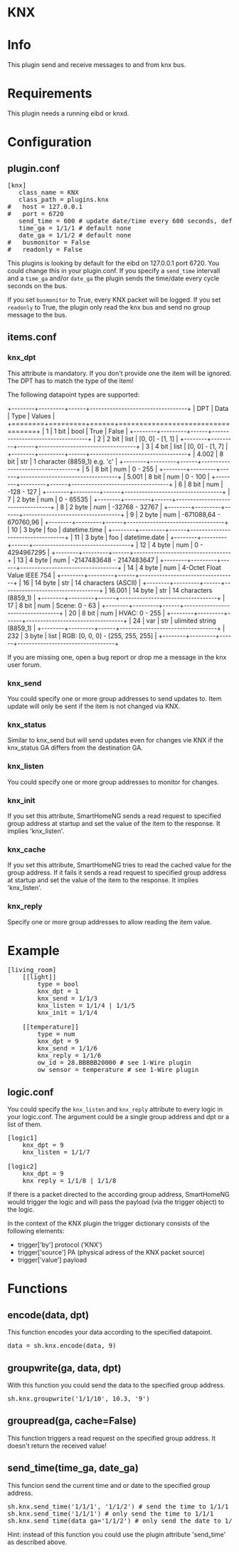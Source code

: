 # KNX

Info
=============
This plugin send and receive messages to and from knx bus.


Requirements
=============
This plugin needs a running eibd or knxd.

Configuration
=============

plugin.conf
-----------

<pre>
[knx]
   class_name = KNX
   class_path = plugins.knx
#   host = 127.0.0.1
#   port = 6720
   send_time = 600 # update date/time every 600 seconds, default none
   time_ga = 1/1/1 # default none
   date_ga = 1/1/2 # default none
#   busmonitor = False
#   readonly = False
</pre>

This plugins is looking by default for the eibd on 127.0.0.1 port 6720. You could change this in your plugin.conf.
If you specify a `send_time` intervall and a `time_ga` and/or `date_ga` the plugin sends the time/date every cycle seconds on the bus.

If you set `busmonitor` to True, every KNX packet will be logged.
If you set `readonly` to True, the plugin only read the knx bus and send no group message to the bus.

items.conf
--------------

### knx_dpt
This attribute is mandatory. If you don't provide one the item will be ignored.
The DPT has to match the type of the item!

The following datapoint types are supported:

+--------+---------+------+----------------------------------+
| DPT    | Data    | Type | Values                           |
+========+=========+======+==================================+
| 1      | 1 bit   | bool | True &#124; False                |
+--------+---------+------+----------------------------------+
| 2      | 2 bit   | list | [0, 0] - [1, 1]                  |
+--------+---------+------+----------------------------------+
| 3      | 4 bit   | list | [0, 0] - [1, 7]                  |
+--------+---------+------+----------------------------------+
| 4.002  | 8 bit   | str  | 1 character (8859_1) e.g. 'c'    |
+--------+---------+------+----------------------------------+
| 5      | 8 bit   | num  | 0 - 255                          |
+--------+---------+------+----------------------------------+
| 5.001  | 8 bit   | num  | 0 - 100                          |
+--------+---------+------+----------------------------------+
| 6      | 8 bit   | num  | -128 - 127                       |
+--------+---------+------+----------------------------------+
| 7      | 2 byte  | num  | 0 - 65535                        |
+--------+---------+------+----------------------------------+
| 8      | 2 byte  | num  | -32768 - 32767                   |
+--------+---------+------+----------------------------------+
| 9      | 2 byte  | num  | -671088,64 - 670760,96           |
+--------+---------+------+----------------------------------+
| 10     | 3 byte  | foo  | datetime.time                    |
+--------+---------+------+----------------------------------+
| 11     | 3 byte  | foo  | datetime.date                    |
+--------+---------+------+----------------------------------+
| 12     | 4 byte  | num  | 0 - 4294967295                   |
+--------+---------+------+----------------------------------+
| 13     | 4 byte  | num  | -2147483648 - 2147483647         |
+--------+---------+------+----------------------------------+
| 14     | 4 byte  | num  | 4-Octet Float Value IEEE 754     |
+--------+---------+------+----------------------------------+
| 16     | 14 byte | str  | 14 characters (ASCII)            |
+--------+---------+------+----------------------------------+
| 16.001 | 14 byte | str  | 14 characters (8859_1)           |
+--------+---------+------+----------------------------------+
| 17     | 8 bit   | num  | Scene: 0 - 63                    |
+--------+---------+------+----------------------------------+
| 20     | 8 bit   | num  | HVAC: 0 - 255                    |
+--------+---------+------+----------------------------------+
| 24     | var     | str  | ulimited string (8859_1)         |
+--------+---------+------+----------------------------------+
| 232    | 3 byte  | list | RGB: [0, 0, 0] - [255, 255, 255] |
+--------+---------+------+----------------------------------+

If you are missing one, open a bug report or drop me a message in the knx user forum.

### knx_send
You could specify one or more group addresses to send updates to. Item update will only be sent if the item is not changed via KNX.

### knx_status
Similar to knx_send but will send updates even for changes vie KNX if the knx_status GA differs from the destination GA.

### knx_listen
You could specify one or more group addresses to monitor for changes.

### knx_init
If you set this attribute, SmartHomeNG sends a read request to specified group address at startup and set the value of the item to the response.
It implies 'knx_listen'.

### knx_cache
If you set this attribute, SmartHomeNG tries to read the cached value for the group address. If it fails it sends a read request to specified group address at startup and set the value of the item to the response.
It implies 'knx_listen'.

### knx_reply
Specify one or more group addresses to allow reading the item value.

# Example
<pre>
[living_room]
    [[light]]
        type = bool
        knx_dpt = 1
        knx_send = 1/1/3
        knx_listen = 1/1/4 | 1/1/5
        knx_init = 1/1/4

    [[temperature]]
        type = num
        knx_dpt = 9
        knx_send = 1/1/6
        knx_reply = 1/1/6
        ow_id = 28.BBBBB20000 # see 1-Wire plugin
        ow_sensor = temperature # see 1-Wire plugin
</pre>

logic.conf
----------
You could specify the `knx_listen` and `knx_reply` attribute to every logic in your logic.conf. The argument could be a single group address and dpt or a list of them.
<pre>
[logic1]
    knx_dpt = 9
    knx_listen = 1/1/7

[logic2]
    knx_dpt = 9
    knx_reply = 1/1/8 | 1/1/8
</pre>
If there is a packet directed to the according group address, SmartHomeNG would trigger the logic and will pass the payload (via the trigger object) to the logic.

In the context of the KNX plugin the trigger dictionary consists of the following elements:

* trigger['by']     protocol ('KNX')
* trigger['source']     PA (physical adress of the KNX packet source) 
* trigger['value']     payload

Functions
=========

encode(data, dpt)
-----------------
This function encodes your data according to the specified datapoint.
<pre>data = sh.knx.encode(data, 9)</pre>

groupwrite(ga, data, dpt)
-------------------------
With this function you could send the data to the specified group address.
<pre>sh.knx.groupwrite('1/1/10', 10.3, '9')</pre>

groupread(ga, cache=False)
--------------------------
This function triggers a read request on the specified group address. It doesn't return the received value!

send_time(time_ga, date_ga)
-----------------------------
This funcion send the current time and or date to the specified group address.
<pre>sh.knx.send_time('1/1/1', '1/1/2') # send the time to 1/1/1 and the date to 1/1/2
sh.knx.send_time('1/1/1') # only send the time to 1/1/1
sh.knx.send_time(data_ga='1/1/2') # only send the date to 1/1/2
</pre>
Hint: instead of this function you could use the plugin attribute 'send_time' as described above.
